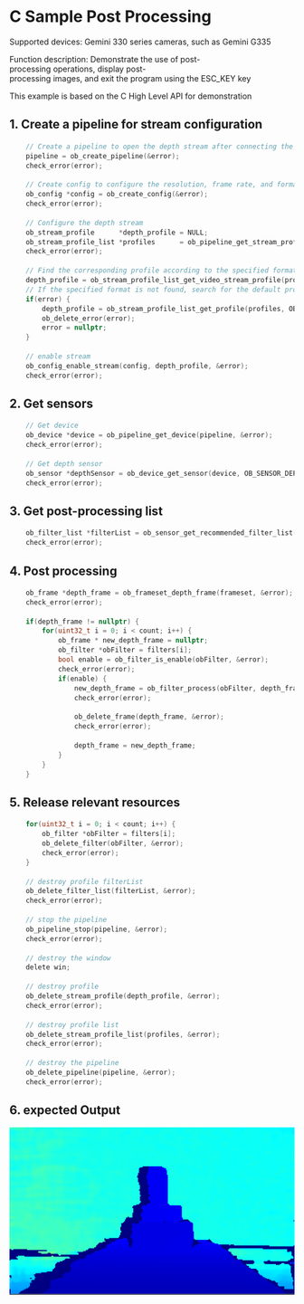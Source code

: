 # C Sample Post Processing

Supported devices: Gemini 330 series cameras, such as Gemini G335

Function description: Demonstrate the use of post-processing operations, display post-processing images, and exit the program using the ESC_KEY key

This example is based on the C High Level API for demonstration

## 1. Create a pipeline for stream configuration
```c
    // Create a pipeline to open the depth stream after connecting the device
    pipeline = ob_create_pipeline(&error);
    check_error(error);
    
    // Create config to configure the resolution, frame rate, and format of the depth stream
    ob_config *config = ob_create_config(&error);
    check_error(error);
    
    // Configure the depth stream
    ob_stream_profile      *depth_profile = NULL;
    ob_stream_profile_list *profiles      = ob_pipeline_get_stream_profile_list(pipeline, OB_SENSOR_DEPTH, &error);
    check_error(error);
    
    // Find the corresponding profile according to the specified format, first look for the y16 format
    depth_profile = ob_stream_profile_list_get_video_stream_profile(profiles, 640, OB_HEIGHT_ANY, OB_FORMAT_Y16, 30, &error);
    // If the specified format is not found, search for the default profile to open the stream
    if(error) {
        depth_profile = ob_stream_profile_list_get_profile(profiles, OB_PROFILE_DEFAULT, &error);
        ob_delete_error(error);
        error = nullptr;
    }
    
    // enable stream
    ob_config_enable_stream(config, depth_profile, &error);
    check_error(error);
```

## 2. Get sensors
```c
    // Get device
    ob_device *device = ob_pipeline_get_device(pipeline, &error);
    check_error(error);
    
    // Get depth sensor
    ob_sensor *depthSensor = ob_device_get_sensor(device, OB_SENSOR_DEPTH, &error);
    check_error(error);
```

## 3. Get post-processing list
```c
    ob_filter_list *filterList = ob_sensor_get_recommended_filter_list(depthSensor, &error);
    check_error(error);
```

## 4. Post processing
```c
    ob_frame *depth_frame = ob_frameset_depth_frame(frameset, &error);
    check_error(error);
    
    if(depth_frame != nullptr) {
        for(uint32_t i = 0; i < count; i++) {
            ob_frame * new_depth_frame = nullptr;
            ob_filter *obFilter = filters[i];
            bool enable = ob_filter_is_enable(obFilter, &error);
            check_error(error);
            if(enable) {
                new_depth_frame = ob_filter_process(obFilter, depth_frame, &error);
                check_error(error);
    
                ob_delete_frame(depth_frame, &error);
                check_error(error);
    
                depth_frame = new_depth_frame;
            }
        }
    }
```

## 5. Release relevant resources
```c
    for(uint32_t i = 0; i < count; i++) {
        ob_filter *obFilter = filters[i];
        ob_delete_filter(obFilter, &error);
        check_error(error);
    }
    
    // destroy profile filterList
    ob_delete_filter_list(filterList, &error);
    check_error(error);
    
    // stop the pipeline
    ob_pipeline_stop(pipeline, &error);
    check_error(error);
    
    // destroy the window
    delete win;
    
    // destroy profile
    ob_delete_stream_profile(depth_profile, &error);
    check_error(error);
    
    // destroy profile list
    ob_delete_stream_profile_list(profiles, &error);
    check_error(error);
    
    // destroy the pipeline
    ob_delete_pipeline(pipeline, &error);
    check_error(error);
```

## 6. expected Output 

![image](Image/post_processing.png)